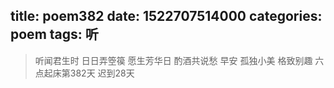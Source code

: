 title: poem382
date: 1522707514000
categories: poem
tags: 听
---
> 听闻君生时
日日弄箜篌
愿生芳华日
酌酒共说愁
早安
孤独小美
格致别趣
六点起床第382天 迟到28天